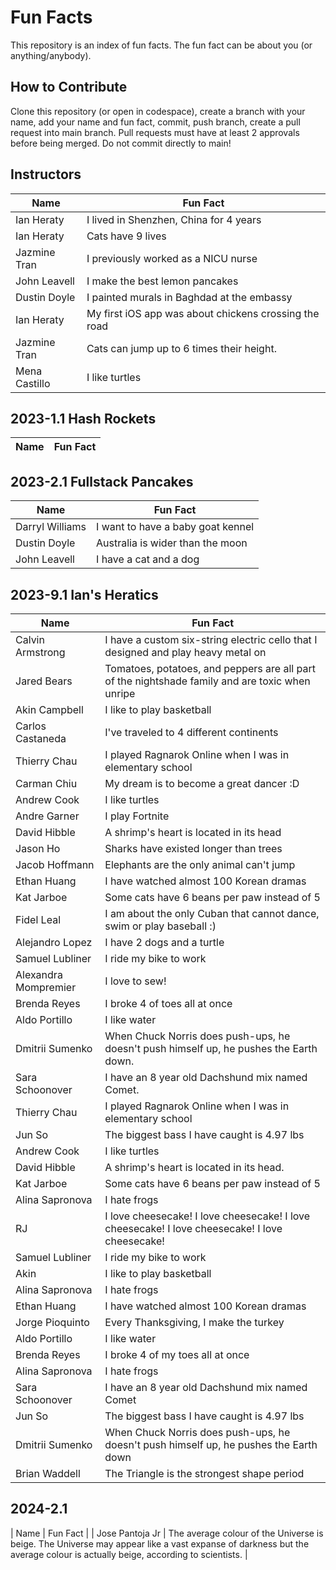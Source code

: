 # Fun Facts
This repository is an index of fun facts. The fun fact can be about you (or anything/anybody).

## How to Contribute
Clone this repository (or open in codespace), create a branch with your name, add your name and fun fact, commit, push branch, create a pull request into main branch. Pull requests must have at least 2 approvals before being merged. Do not commit directly to main!

## Instructors


| Name                 | Fun Fact |
| -------------------- | --- |
| Ian Heraty           | I lived in Shenzhen, China for 4 years |
| Ian Heraty           | Cats have 9 lives |
| Jazmine Tran         | I previously worked as a NICU nurse |
| John Leavell         | I make the best lemon pancakes |
| Dustin Doyle         | I painted murals in Baghdad at the embassy |
| Ian Heraty           | My first iOS app was about chickens crossing the road |
| Jazmine Tran         | Cats can jump up to 6 times their height. |
| Mena Castillo        | I like turtles |



## 2023-1.1 Hash Rockets

| Name                 | Fun Fact |
| -------------------- | --- |

## 2023-2.1 Fullstack Pancakes

| Name                 | Fun Fact |
| -------------------- | --- |
| Darryl Williams      | I want to have a baby goat kennel |
| Dustin Doyle         | Australia is wider than the moon |
| John Leavell         | I have a cat and a dog |


## 2023-9.1 Ian's Heratics

| Name                 | Fun Fact |
| -------------------- | --- |
| Calvin Armstrong     | I have a custom six-string electric cello that I designed and play heavy metal on |
| Jared Bears          | Tomatoes, potatoes, and peppers are all part of the nightshade family and are toxic when unripe |
| Akin Campbell        | I like to play basketball |
| Carlos Castaneda     | I've traveled to 4 different continents |
| Thierry Chau         | I played Ragnarok Online when I was in elementary school |
| Carman Chiu          | My dream is to become a great dancer :D |
| Andrew Cook          | I like turtles |
| Andre Garner         | I play Fortnite |
| David Hibble         | A shrimp's heart is located in its head |
| Jason Ho             | Sharks have existed longer than trees |
| Jacob Hoffmann       | Elephants are the only animal can't jump |
| Ethan Huang          | I have watched almost 100 Korean dramas |
| Kat Jarboe           | Some cats have 6 beans per paw instead of 5 |
| Fidel Leal           | I am about the only Cuban that cannot dance, swim or play baseball :) |
| Alejandro Lopez      | I have 2 dogs and a turtle |
| Samuel Lubliner      | I ride my bike to work |
| Alexandra Mompremier | I love to sew! |
| Brenda Reyes         | I broke 4 of toes all at once |
| Aldo Portillo        | I like water |
| Dmitrii Sumenko      | When Chuck Norris does push-ups, he doesn't push himself up, he pushes the Earth down.
| Sara Schoonover      | I have an 8 year old Dachshund mix named Comet. |
| Thierry Chau         | I played Ragnarok Online when I was in elementary school |
| Jun So               | The biggest bass I have caught is 4.97 lbs |
| Andrew Cook          | I like turtles|
| David Hibble         | A shrimp's heart is located in its head.|
| Kat Jarboe           | Some cats have 6 beans per paw instead of 5 |
| Alina Sapronova      | I hate frogs |
| RJ                   | I love cheesecake! I love cheesecake! I love cheesecake! I love cheesecake! I love cheesecake!|
| Samuel Lubliner      | I ride my bike to work |
| Akin                 | I like to play basketball |
| Alina Sapronova      | I hate frogs |
| Ethan Huang          | I have watched almost 100 Korean dramas |
| Jorge Pioquinto      | Every Thanksgiving, I make the turkey |
| Aldo Portillo        | I like water |
| Brenda Reyes         | I broke 4 of my toes all at once |
| Alina Sapronova      | I hate frogs |
| Sara Schoonover      | I have an 8 year old Dachshund mix named Comet |
| Jun So               | The biggest bass I have caught is 4.97 lbs |
| Dmitrii Sumenko      | When Chuck Norris does push-ups, he doesn't push himself up, he pushes the Earth down |
| Brian Waddell        | The Triangle is the strongest shape period | 

## 2024-2.1

| Name                 | Fun Fact |
| Jose Pantoja Jr  | The average colour of the Universe is beige. The Universe may appear like a vast expanse of darkness but the average colour is actually beige, according to scientists.  |
